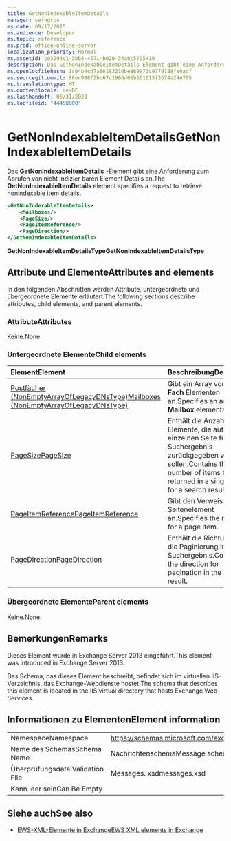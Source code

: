 ```yaml
---
title: GetNonIndexableItemDetails
manager: sethgros
ms.date: 09/17/2015
ms.audience: Developer
ms.topic: reference
ms.prod: office-online-server
localization_priority: Normal
ms.assetid: ce3994c1-3bb4-4571-b026-34a6c5705410
description: Das GetNonIndexableItemDetails-Element gibt eine Anforderung zum Abrufen von nicht indizier baren Element Details an.
ms.openlocfilehash: 1c04b4cd7a86183210be869973c9779188fa0adf
ms.sourcegitcommit: 88ec988f2bb67c1866d06b361615f3674a24e795
ms.translationtype: MT
ms.contentlocale: de-DE
ms.lasthandoff: 05/31/2020
ms.locfileid: "44458600"
---
```

# <a name="getnonindexableitemdetails"></a><span data-ttu-id="e067b-103">GetNonIndexableItemDetails</span><span class="sxs-lookup"><span data-stu-id="e067b-103">GetNonIndexableItemDetails</span></span>

<span data-ttu-id="e067b-104">Das **GetNonIndexableItemDetails** -Element gibt eine Anforderung zum Abrufen von nicht indizier baren Element Details an.</span><span class="sxs-lookup"><span data-stu-id="e067b-104">The **GetNonIndexableItemDetails** element specifies a request to retrieve nonindexable item details.</span></span> 
  
```XML
<GetNonIndexableItemDetails>
    <Mailboxes/>
    <PageSize/>
    <PageItemReference/>
    <PageDirection/>
</GetNonIndexableItemDetails>
```

 <span data-ttu-id="e067b-105">**GetNonIndexableItemDetailsType**</span><span class="sxs-lookup"><span data-stu-id="e067b-105">**GetNonIndexableItemDetailsType**</span></span>
## <a name="attributes-and-elements"></a><span data-ttu-id="e067b-106">Attribute und Elemente</span><span class="sxs-lookup"><span data-stu-id="e067b-106">Attributes and elements</span></span>

<span data-ttu-id="e067b-107">In den folgenden Abschnitten werden Attribute, untergeordnete und übergeordnete Elemente erläutert.</span><span class="sxs-lookup"><span data-stu-id="e067b-107">The following sections describe attributes, child elements, and parent elements.</span></span>
  
### <a name="attributes"></a><span data-ttu-id="e067b-108">Attribute</span><span class="sxs-lookup"><span data-stu-id="e067b-108">Attributes</span></span>

<span data-ttu-id="e067b-109">Keine.</span><span class="sxs-lookup"><span data-stu-id="e067b-109">None.</span></span>
  
### <a name="child-elements"></a><span data-ttu-id="e067b-110">Untergeordnete Elemente</span><span class="sxs-lookup"><span data-stu-id="e067b-110">Child elements</span></span>

|<span data-ttu-id="e067b-111">**Element**</span><span class="sxs-lookup"><span data-stu-id="e067b-111">**Element**</span></span>|<span data-ttu-id="e067b-112">**Beschreibung**</span><span class="sxs-lookup"><span data-stu-id="e067b-112">**Description**</span></span>|
|:-----|:-----|
|[<span data-ttu-id="e067b-113">Postfächer (NonEmptyArrayOfLegacyDNsType)</span><span class="sxs-lookup"><span data-stu-id="e067b-113">Mailboxes (NonEmptyArrayOfLegacyDNsType)</span></span>](mailboxes-nonemptyarrayoflegacydnstype.md) <br/> |<span data-ttu-id="e067b-114">Gibt ein Array von **Post Fach** Elementen an.</span><span class="sxs-lookup"><span data-stu-id="e067b-114">Specifies an array of **Mailbox** elements.</span></span>  <br/> |
|[<span data-ttu-id="e067b-115">PageSize</span><span class="sxs-lookup"><span data-stu-id="e067b-115">PageSize</span></span>](pagesize.md) <br/> |<span data-ttu-id="e067b-116">Enthält die Anzahl der Elemente, die auf einer einzelnen Seite für ein Suchergebnis zurückgegeben werden sollen.</span><span class="sxs-lookup"><span data-stu-id="e067b-116">Contains the number of items to be returned in a single page for a search result.</span></span>  <br/> |
|[<span data-ttu-id="e067b-117">PageItemReference</span><span class="sxs-lookup"><span data-stu-id="e067b-117">PageItemReference</span></span>](pageitemreference.md) <br/> |<span data-ttu-id="e067b-118">Gibt den Verweis für ein Seitenelement an.</span><span class="sxs-lookup"><span data-stu-id="e067b-118">Specifies the reference for a page item.</span></span>  <br/> |
|[<span data-ttu-id="e067b-119">PageDirection</span><span class="sxs-lookup"><span data-stu-id="e067b-119">PageDirection</span></span>](pagedirection.md) <br/> |<span data-ttu-id="e067b-120">Enthält die Richtung für die Paginierung im Suchergebnis.</span><span class="sxs-lookup"><span data-stu-id="e067b-120">Contains the direction for pagination in the search result.</span></span>  <br/> |
   
### <a name="parent-elements"></a><span data-ttu-id="e067b-121">Übergeordnete Elemente</span><span class="sxs-lookup"><span data-stu-id="e067b-121">Parent elements</span></span>

<span data-ttu-id="e067b-122">Keine.</span><span class="sxs-lookup"><span data-stu-id="e067b-122">None.</span></span>
  
## <a name="remarks"></a><span data-ttu-id="e067b-123">Bemerkungen</span><span class="sxs-lookup"><span data-stu-id="e067b-123">Remarks</span></span>

<span data-ttu-id="e067b-124">Dieses Element wurde in Exchange Server 2013 eingeführt.</span><span class="sxs-lookup"><span data-stu-id="e067b-124">This element was introduced in Exchange Server 2013.</span></span>
  
<span data-ttu-id="e067b-125">Das Schema, das dieses Element beschreibt, befindet sich im virtuellen IIS-Verzeichnis, das Exchange-Webdienste hostet.</span><span class="sxs-lookup"><span data-stu-id="e067b-125">The schema that describes this element is located in the IIS virtual directory that hosts Exchange Web Services.</span></span>
  
## <a name="element-information"></a><span data-ttu-id="e067b-126">Informationen zu Elementen</span><span class="sxs-lookup"><span data-stu-id="e067b-126">Element information</span></span>

|||
|:-----|:-----|
|<span data-ttu-id="e067b-127">Namespace</span><span class="sxs-lookup"><span data-stu-id="e067b-127">Namespace</span></span>  <br/> |https://schemas.microsoft.com/exchange/services/2006/messages  <br/> |
|<span data-ttu-id="e067b-128">Name des Schemas</span><span class="sxs-lookup"><span data-stu-id="e067b-128">Schema Name</span></span>  <br/> |<span data-ttu-id="e067b-129">Nachrichtenschema</span><span class="sxs-lookup"><span data-stu-id="e067b-129">Message schema</span></span>  <br/> |
|<span data-ttu-id="e067b-130">Überprüfungsdatei</span><span class="sxs-lookup"><span data-stu-id="e067b-130">Validation File</span></span>  <br/> |<span data-ttu-id="e067b-131">Messages. xsd</span><span class="sxs-lookup"><span data-stu-id="e067b-131">messages.xsd</span></span>  <br/> |
|<span data-ttu-id="e067b-132">Kann leer sein</span><span class="sxs-lookup"><span data-stu-id="e067b-132">Can Be Empty</span></span>  <br/> ||
   
## <a name="see-also"></a><span data-ttu-id="e067b-133">Siehe auch</span><span class="sxs-lookup"><span data-stu-id="e067b-133">See also</span></span>



- [<span data-ttu-id="e067b-134">EWS-XML-Elemente in Exchange</span><span class="sxs-lookup"><span data-stu-id="e067b-134">EWS XML elements in Exchange</span></span>](ews-xml-elements-in-exchange.md)

